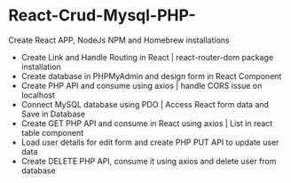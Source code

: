 # React-Crud-Mysql-PHP-
   Create React APP, NodeJs NPM and Homebrew installations
- Create Link and Handle Routing in React | react-router-dom package installation
- Create database in PHPMyAdmin and design form in React Component
- Create PHP API and consume using axios | handle CORS issue on localhost
- Connect MySQL database using PDO | Access React form data and Save in Database
- Create GET PHP API and consume in React using axios | List in react table component
- Load user details for edit form and create PHP PUT API to update user data
- Create DELETE PHP API, consume it using axios and delete user from database
